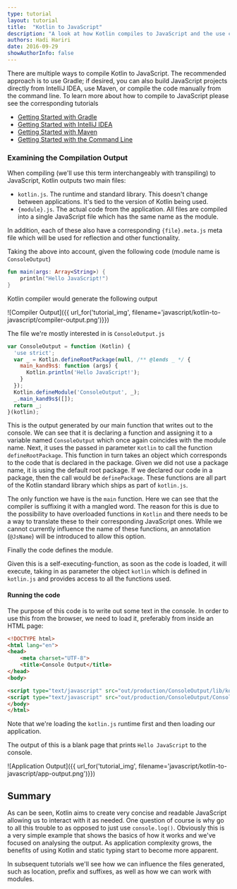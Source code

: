 ```yaml
---
type: tutorial
layout: tutorial
title:  "Kotlin to JavaScript"
description: "A look at how Kotlin compiles to JavaScript and the use cases for that."
authors: Hadi Hariri 
date: 2016-09-29
showAuthorInfo: false
---
```


There are multiple ways to compile Kotlin to JavaScript.
The recommended approach is to use Gradle; if desired, you can also build JavaScript projects directly from
IntelliJ IDEA, use Maven, or compile the code manually from the command line.
To learn more about how to compile to JavaScript please see the corresponding tutorials
 
* [Getting Started with Gradle](../getting-started-gradle/getting-started-with-gradle.html)
* [Getting Started with IntelliJ IDEA](../getting-started-idea/getting-started-with-intellij-idea.html)
* [Getting Started with Maven](../getting-started-maven/getting-started-with-maven.html)
* [Getting Started with the Command Line](../getting-started-command-line/command-line-library-js.html)


### Examining the Compilation Output

When compiling (we'll use this term interchangeably with transpiling) to JavaScript, Kotlin outputs two main files:

* `kotlin.js`. The runtime and standard library. This doesn't change between applications. It's tied to the version of Kotlin being used.
* `{module}.js`. The actual code from the application. All files are compiled into a single JavaScript file which has the same name as the module.

In addition, each of these also have a corresponding `{file}.meta.js` meta file which will be used for reflection and other functionality. 

Taking the above into account, given the following code (module name is `ConsoleOutput`)


```kotlin
fun main(args: Array<String>) {
    println("Hello JavaScript!")
}
```

Kotlin compiler would generate the following output


   ![Compiler Output]({{ url_for('tutorial_img', filename='javascript/kotlin-to-javascript/compiler-output.png')}})


The file we're mostly interested in is `ConsoleOutput.js`


```javascript
var ConsoleOutput = function (Kotlin) {
  'use strict';
  var _ = Kotlin.defineRootPackage(null, /** @lends _ */ {
    main_kand9s$: function (args) {
      Kotlin.println('Hello JavaScript!');
    }
  });
  Kotlin.defineModule('ConsoleOutput', _);
  _.main_kand9s$([]);
  return _;
}(kotlin);
```

This is the output generated by our main function that writes out to the console. We can see that it is declaring a function and assigning it to a variable named `ConsoleOutput` which once again coincides with the module name. 
Next, it uses the passed in parameter `Kotlin` to call the function `defineRootPackage`. This function in turn takes an object which corresponds to the code that is declared in the package. Given we did not
use a package name, it is using the default root package. If we declared our code in a package, then the call would be `definePackage`. These functions are all part of the Kotlin standard library which ships as part of `kotlin.js`.
 
The only function we have is the `main` function. Here we can see that the compiler is suffixing it with a mangled word. The reason for this is due to the possibility to have overloaded functions in `Kotlin` and there needs to be a way to
translate these to their corresponding JavaScript ones. While we cannot currently influence the name of these functions, an annotation (`@JsName`) will be introduced to allow this option. 

Finally the code defines the module. 

Given this is a self-executing-function, as soon as the code is loaded, it will execute, taking in as parameter the object `kotlin` which is defined in `kotlin.js` and provides access to all the functions used.

#### Running the code

The purpose of this code is to write out some text in the console. In order to use this from the browser, we need to load it, preferably from inside an HTML page:


```html
<!DOCTYPE html>
<html lang="en">
<head>
    <meta charset="UTF-8">
    <title>Console Output</title>
</head>
<body>

<script type="text/javascript" src="out/production/ConsoleOutput/lib/kotlin.js"></script>
<script type="text/javascript" src="out/production/ConsoleOutput/ConsoleOutput.js"></script>
</body>
</html>
```

Note that we're loading the `kotlin.js` runtime first and then loading our application.

The output of this is a blank page that prints `Hello JavaScript` to the console.

   ![Application Output]({{ url_for('tutorial_img', filename='javascript/kotlin-to-javascript/app-output.png')}})



## Summary

As can be seen, Kotlin aims to create very concise and readable JavaScript allowing us to interact with it as needed. One question of course is why go to 
all this trouble to as opposed to just use `console.log()`. Obviously this is a very simple example that shows the basics of how it works and we've focused on analysing the output. As application complexity grows, the benefits 
of using Kotlin and static typing start to become more apparent.

In subsequent tutorials we'll see how we can influence the files generated, such as location, prefix and suffixes, as well as how we can work with modules.


   
 
 






   
